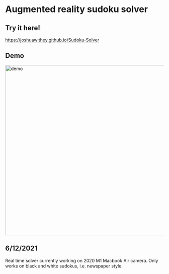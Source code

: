 # Augmented reality sudoku solver

## Try it here!
https://joshuawithey.github.io/Sudoku-Solver

## Demo
<img src="demo.gif" alt="demo" style="width: 540px;"/>

## 6/12/2021

Real time solver currently working on 2020 M1 Macbook Air camera.
Only works on black and white sudokus, i.e. newspaper style.
